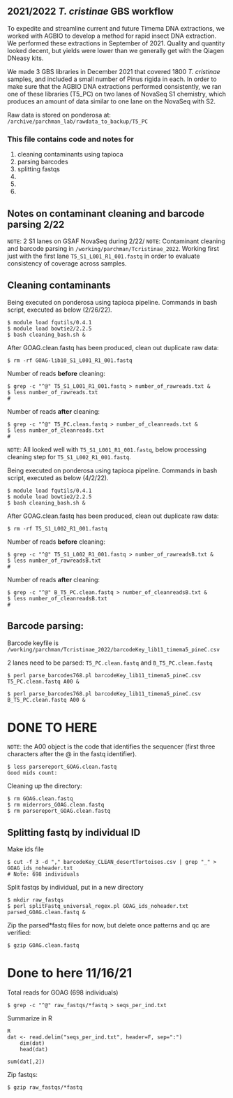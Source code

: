 ## 2021/2022 *T. cristinae* GBS workflow 

To expedite and streamline current and future Timema DNA extractions, we worked with AGBIO to develop a method for rapid insect DNA extraction. We performed these extractions in September of 2021. Quality and quantity looked decent, but yields were lower than we generally get with the Qiagen DNeasy kits. 

We made 3 GBS libraries in December 2021 that covered 1800 *T. cristinae* samples, and included a small number of Pinus rigida in each. In order to make sure that the AGBIO DNA extractions performed consistently, we ran one of these libraries (T5_PC) on two lanes of NovaSeq S1 chemistry, which produces an amount of data similar to one lane on the NovaSeq with S2.

Raw data is stored on ponderosa at:
`/archive/parchman_lab/rawdata_to_backup/T5_PC`

### This file contains code and notes for
1) cleaning contaminants using tapioca
2) parsing barcodes
3) splitting fastqs 
4) 
6) 
7) 

## Notes on contaminant cleaning and barcode parsing 2/22

`NOTE`: 2 S1 lanes on GSAF NovaSeq during 2/22/ 
`NOTE`: Contaminant cleaning and barcode parsing in `/working/parchman/Tcristinae_2022`. Working first just with the first lane `T5_S1_L001_R1_001.fastq` in order to evaluate consistency of coverage across samples.

## Cleaning contaminants

Being executed on ponderosa using tapioca pipeline. Commands in bash script, executed as below (2/26/22).

    $ module load fqutils/0.4.1
    $ module load bowtie2/2.2.5
    $ bash cleaning_bash.sh &

After GOAG.clean.fastq has been produced, clean out duplicate raw data:

    $ rm -rf GOAG-lib10_S1_L001_R1_001.fastq
 
Number of reads **before** cleaning:

    $ grep -c "^@" T5_S1_L001_R1_001.fastq > number_of_rawreads.txt &
    $ less number_of_rawreads.txt
    # 
Number of reads **after** cleaning:

    $ grep -c "^@" T5_PC.clean.fastq > number_of_cleanreads.txt &
    $ less number_of_cleanreads.txt
    # 

`NOTE`: All looked well with `T5_S1_L001_R1_001.fastq`, below processing cleaning step for `T5_S1_L002_R1_001.fastq`.

Being executed on ponderosa using tapioca pipeline. Commands in bash script, executed as below (4/2/22).

    $ module load fqutils/0.4.1
    $ module load bowtie2/2.2.5
    $ bash cleaning_bash.sh &

After GOAG.clean.fastq has been produced, clean out duplicate raw data:

    $ rm -rf T5_S1_L002_R1_001.fastq
 
Number of reads **before** cleaning:

    $ grep -c "^@" T5_S1_L002_R1_001.fastq > number_of_rawreadsB.txt &
    $ less number_of_rawreadsB.txt
    # 
Number of reads **after** cleaning:

    $ grep -c "^@" B_T5_PC.clean.fastq > number_of_cleanreadsB.txt &
    $ less number_of_cleanreadsB.txt
    # 




## Barcode parsing:

Barcode keyfile is `/working/parchman/Tcristinae_2022/barcodeKey_lib11_timema5_pineC.csv`

2 lanes need to be parsed:
`T5_PC.clean.fastq` and  `B_T5_PC.clean.fastq`

    $ perl parse_barcodes768.pl barcodeKey_lib11_timema5_pineC.csv T5_PC.clean.fastq A00 &

    $ perl parse_barcodes768.pl barcodeKey_lib11_timema5_pineC.csv B_T5_PC.clean.fastq A00 &


# DONE TO HERE


`NOTE`: the A00 object is the code that identifies the sequencer (first three characters after the @ in the fastq identifier).

    $ less parsereport_GOAG.clean.fastq
    Good mids count: 


Cleaning up the directory:

    $ rm GOAG.clean.fastq
    $ rm miderrors_GOAG.clean.fastq
    $ rm parsereport_GOAG.clean.fastq


## Splitting fastq by individual ID

Make ids file

    $ cut -f 3 -d "," barcodeKey_CLEAN_desertTortoises.csv | grep "_" > GOAG_ids_noheader.txt
    # Note: 698 individuals


Split fastqs by individual, put in a new directory

    $ mkdir raw_fastqs
    $ perl splitFastq_universal_regex.pl GOAG_ids_noheader.txt parsed_GOAG.clean.fastq &

Zip the parsed*fastq files for now, but delete once patterns and qc are verified:

    $ gzip GOAG.clean.fastq

# Done to here 11/16/21

Total reads for GOAG (698 individuals)

    $ grep -c "^@" raw_fastqs/*fastq > seqs_per_ind.txt

Summarize in R

    R
    dat <- read.delim("seqs_per_ind.txt", header=F, sep=":")
        dim(dat)
        head(dat)
        
    sum(dat[,2])
        

Zip fastqs:

    $ gzip raw_fastqs/*fastq
